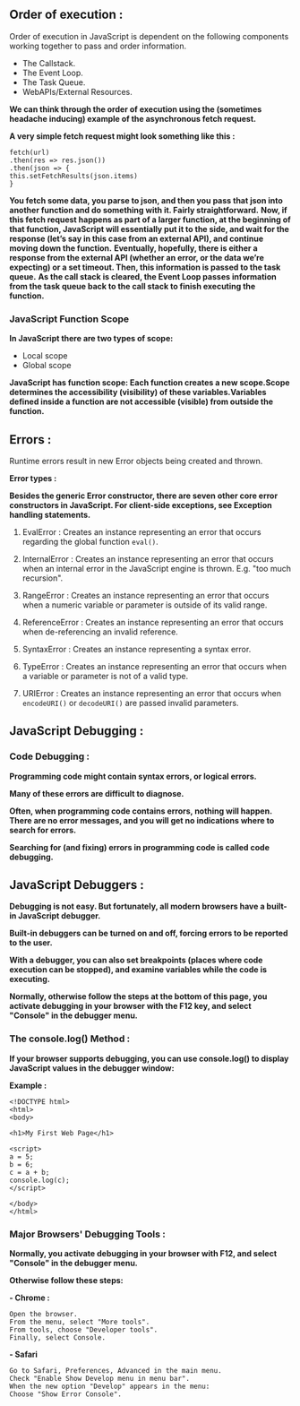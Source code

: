 ## Order of execution :

Order of execution in JavaScript is dependent on the following components working together to pass and order information.

- The Callstack.
- The Event Loop.
- The Task Queue.
- WebAPIs/External Resources.

**We can think through the order of execution using the (sometimes headache inducing) example of the asynchronous fetch request.**

**A very simple fetch request might look something like this :**

```
fetch(url)
.then(res => res.json())
.then(json => {      
this.setFetchResults(json.items)    
}
```

**You fetch some data, you parse to json, and then you pass that json into another function and do something with it. Fairly straightforward.**
**Now, if this fetch request happens as part of a larger function, at the beginning of that function, JavaScript will essentially put it to the side, and wait for the response (let’s say in this case from an external API), and continue moving down the function.**
**Eventually, hopefully, there is either a response from the external API (whether an error, or the data we’re expecting) or a set timeout. Then, this information is passed to the task queue.**
**As the call stack is cleared, the Event Loop passes information from the task queue back to the call stack to finish executing the function.**



### JavaScript Function Scope
**In JavaScript there are two types of scope:**

- Local scope
- Global scope

**JavaScript has function scope: Each function creates a new scope.Scope determines the accessibility (visibility) of these variables.Variables defined inside a function are not accessible (visible) from outside the function.**

## Errors :

Runtime errors result in new Error objects being created and thrown.

**Error types :**

**Besides the generic Error constructor, there are seven other core error constructors in JavaScript. For client-side exceptions, see Exception handling statements.**

1. EvalError :
Creates an instance representing an error that occurs regarding the global function `eval()`.

2. InternalError : 
Creates an instance representing an error that occurs when an internal error in the JavaScript engine is thrown. E.g. "too much recursion".

3. RangeError :
Creates an instance representing an error that occurs when a numeric variable or parameter is outside of its valid range.

4. ReferenceError :
Creates an instance representing an error that occurs when de-referencing an invalid reference.

5. SyntaxError :
Creates an instance representing a syntax error.

6. TypeError :
Creates an instance representing an error that occurs when a variable or parameter is not of a valid type.

7. URIError :
Creates an instance representing an error that occurs when `encodeURI()` or `decodeURI()` are passed invalid parameters.


## JavaScript Debugging :

### Code Debugging :
**Programming code might contain syntax errors, or logical errors.**

**Many of these errors are difficult to diagnose.**

**Often, when programming code contains errors, nothing will happen. There are no error messages, and you will get no indications where to search for errors.**

**Searching for (and fixing) errors in programming code is called code debugging.**

## JavaScript Debuggers :
**Debugging is not easy. But fortunately, all modern browsers have a built-in JavaScript debugger.**

**Built-in debuggers can be turned on and off, forcing errors to be reported to the user.**

**With a debugger, you can also set breakpoints (places where code execution can be stopped), and examine variables while the code is executing.**

**Normally, otherwise follow the steps at the bottom of this page, you activate debugging in your browser with the F12 key, and select "Console" in the debugger menu.**


### The console.log() Method :

**If your browser supports debugging, you can use console.log() to display JavaScript values in the debugger window:**

**Example :**
```
<!DOCTYPE html>
<html>
<body>

<h1>My First Web Page</h1>

<script>
a = 5;
b = 6;
c = a + b;
console.log(c);
</script>

</body>
</html>
```

### Major Browsers' Debugging Tools :
**Normally, you activate debugging in your browser with F12, and select "Console" in the debugger menu.**

**Otherwise follow these steps:**

**- Chrome :**
```
Open the browser.
From the menu, select "More tools".
From tools, choose "Developer tools".
Finally, select Console.
```
**- Safari**
```
Go to Safari, Preferences, Advanced in the main menu.
Check "Enable Show Develop menu in menu bar".
When the new option "Develop" appears in the menu:
Choose "Show Error Console".
```
